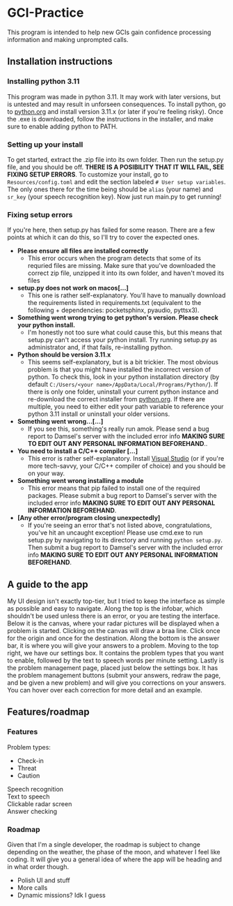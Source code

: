 # GCI-Practice  

This program is intended to help new GCIs gain confidence processing information and making unprompted calls.

## Installation instructions  

### Installing python 3.11  

This program was made in python 3.11. It may work with later versions, but is untested and may result in unforseen consequences. To install python, go to [python.org](https://www.python.org/) and install version 3.11.x (or later if you're feeling risky). Once the .exe is downloaded, follow the instructions in the installer, and make sure to enable adding python to PATH.

### Setting up your install  

To get started, extract the .zip file into its own folder. Then run the setup.py file, and you should be off. **THERE IS A POSIBILITY THAT IT WILL FAIL, SEE FIXING SETUP ERRORS**. To customize your install, go to `Resources/config.toml` and edit the section labeled `# User setup variables`. The only ones there for the time being should be `alias` (your name) and `sr_key` (your speech recognition key). Now just run main.py to get running!

### Fixing setup errors

If you're here, then setup.py has failed for some reason. There are a few points at which it can do this, so I'll try to cover the expected ones. 

- **Please ensure all files are installed correctly**
   - This error occurs when the program detects that some of its requried files are missing. Make sure that you've downloaded the correct zip file, unzipped it into its own folder, and haven't moved its files
- **setup.py does not work on macos\[...]**
   - This one is rather self-explanatory. You'll have to manually download the requirements listed in requirements.txt (equivalent to the following + dependencies: pocketsphinx, pyaudio, pyttsx3).
- **Something went wrong trying to get python\'s version. Please check your python install.**
   - I'm honestly not too sure what could cause this, but this means that setup.py can't access your python install. Try running setup.py as administrator and, if that fails, re-installing python.
-  **Python should be version 3.11.x**
   - This seems self-explanatory, but is a bit trickier. The most obvious problem is that you might have installed the incorrect version of python. To check this, look in your python installation directory (by default `C:/Users/<your name>/AppData/Local/Programs/Python/`). If there is only one folder, uninstall your current python instance and re-download the correct installer from [python.org](https://www.python.org/). If there are multiple, you need to either edit your path variable to reference your python 3.11 install or uninstall your older versions.
- **Something went wrong...\[...]**
   - If you see this, something's really run amok. Please send a bug report to Damsel's server with the included error info **MAKING SURE TO EDIT OUT ANY PERSONAL INFORMATION BEFOREHAND**..
- **You need to install a C/C++ compiler \[...]**
   - This error is rather self-explanatory. Install [Visual Studio](https://visualstudio.microsoft.com/vs/) (or if you're more tech-savvy, your C/C++ compiler of choice) and you should be on your way.
- **Something went wrong installing a module**
   - This error means that pip failed to install one of the required packages. Please submit a bug report to Damsel's server with the included error info **MAKING SURE TO EDIT OUT ANY PERSONAL INFORMATION BEFOREHAND**.
- **\[Any other error/program closing unexpectedly]**
  - If you're seeing an error that's not listed above, congratulations, you've hit an uncaught exception! Please use cmd.exe to run setup.py by navigating to its directory and running `python setup.py`. Then submit a bug report to Damsel's server with the included error info **MAKING SURE TO EDIT OUT ANY PERSONAL INFORMATION BEFOREHAND**.

## A guide to the app

My UI design isn't exactly top-tier, but I tried to keep the interface as simple as possible and easy to navigate. Along the top is the infobar, which shouldn't be used unless there is an error, or you are testing the interface. Below it is the canvas, where your radar pictures will be displayed when a problem is started. Clicking on the canvas will draw a braa line. Click once for the origin and once for the destination. Along the bottom is the answer bar, it is where you will give your answers to a problem. Moving to the top right, we have our settings box. It contains the problem types that you want to enable, followed by the text to speech words per minute setting. Lastly is the problem management page, placed just below the settings box. It has the problem management buttons (submit your answers, redraw the page, and be given a new problem) and will give you corrections on your answers. You can hover over each correction for more detail and an example.

## Features/roadmap

### Features

Problem types: 

- Check-in  
- Threat  
- Caution  

Speech recognition  
Text to speech  
Clickable radar screen  
Answer checking  

### Roadmap

Given that I'm a single developer, the roadmap is subject to change depending on the weather, the phase of the moon, and whatever I feel like coding. It will give you a general idea of where the app will be heading and in what order though.  

- Polish UI and stuff
- More calls
- Dynamic missions? Idk I guess
